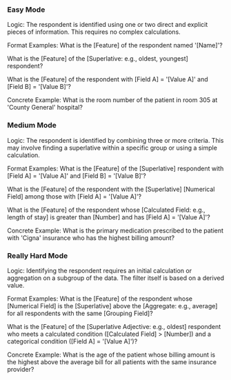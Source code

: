 ### Easy Mode
Logic: The respondent is identified using one or two direct and explicit pieces of information. This requires no complex calculations.

Format Examples:
What is the [Feature] of the respondent named '[Name]'?

What is the [Feature] of the [Superlative: e.g., oldest, youngest] respondent?

What is the [Feature] of the respondent with [Field A] = '[Value A]' and [Field B] = '[Value B]'?

Concrete Example:
What is the room number of the patient in room 305 at 'County General' hospital?

### Medium Mode
Logic: The respondent is identified by combining three or more criteria. This may involve finding a superlative within a specific group or using a simple calculation.

Format Examples:
What is the [Feature] of the [Superlative] respondent with [Field A] = '[Value A]' and [Field B] = '[Value B]'?

What is the [Feature] of the respondent with the [Superlative] [Numerical Field] among those with [Field A] = '[Value A]'?

What is the [Feature] of the respondent whose [Calculated Field: e.g., length of stay] is greater than [Number] and has [Field A] = '[Value A]'?

Concrete Example:
What is the primary medication prescribed to the patient with 'Cigna' insurance who has the highest billing amount?

### Really Hard Mode
Logic: Identifying the respondent requires an initial calculation or aggregation on a subgroup of the data. The filter itself is based on a derived value.

Format Examples:
What is the [Feature] of the respondent whose [Numerical Field] is the [Superlative] above the [Aggregate: e.g., average] for all respondents with the same [Grouping Field]?

What is the [Feature] of the [Superlative Adjective: e.g., oldest] respondent who meets a calculated condition ([Calculated Field] > [Number]) and a categorical condition ([Field A] = '[Value A]')?

Concrete Example:
What is the age of the patient whose billing amount is the highest above the average bill for all patients with the same insurance provider?
